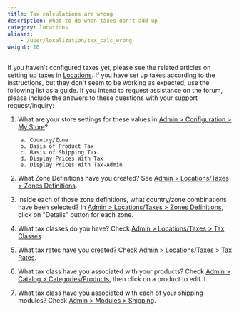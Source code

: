 ```yaml
---
title: Tax calculations are wrong 
description: What to do when taxes don't add up 
category: locations 
aliases: 
    - /user/localization/tax_calc_wrong
weight: 10
---
```


If you haven't configured taxes yet, please see the related articles on setting up taxes in [Locations](/user/locations/).  If you have set up taxes according to the instructions, but they don't seem to be working as expected, use the following list as a guide. If you intend to request assistance on the forum, please include the answers to these questions with your support request/inquiry:

1. What are your store settings for these values in 
[Admin > Configuration > My Store](/user/admin_pages/configuration/configuration_mystore/)? 

```
    a. Country/Zone
    b. Basis of Product Tax
    c. Basis of Shipping Tax
    d. Display Prices With Tax
    e. Display Prices With Tax-Admin
```

2. What Zone Definitions have you created?
See [Admin > Locations/Taxes > Zones Definitions](/user/admin_pages/locations/zones_definitions/).

3. Inside each of those zone definitions, what country/zone combinations have been selected?
In [Admin > Locations/Taxes > Zones Definitions](/user/admin_pages/locations/zones_definitions/), click on "Details" button for each zone.

4. What tax classes do you have?
Check [Admin > Locations/Taxes > Tax Classes](/user/admin_pages/locations/tax_classes/).

5. What tax rates have you created?
Check [Admin > Locations/Taxes > Tax Rates](/user/admin_pages/locations/tax_rates/).

6. What tax class have you associated with your products?
Check [Admin > Catalog > Categories/Products](/user/admin_pages/catalog/categories_products/), then click on a product to edit it.

7. What tax class have you associated with each of your shipping modules?
Check [Admin > Modules > Shipping](/user/admin_pages/modules/shipping/).
